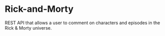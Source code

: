 # Rick-and-Morty
REST API that allows a user to comment on characters and episodes in the Rick &amp; Morty universe.
